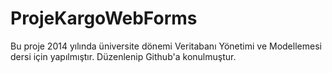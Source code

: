 # ProjeKargoWebForms
Bu proje 2014 yılında üniversite dönemi Veritabanı Yönetimi ve Modellemesi dersi için yapılmıştır. Düzenlenip Github'a konulmuştur.
